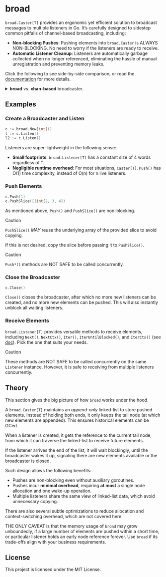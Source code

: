 # broad

`broad.Caster[T]` provides an ergonomic yet efficient solution to broadcast messages to multiple listeners in Go. It’s carefully designed to sidestep common pitfalls of channel-based broadcasting, including:

-   **Non-blocking Pushes**: Pushing elements into `broad.Caster` is ALWAYS NON-BLOCKING. No need to worry if the listeners are ready to receive.
-   **Automatic Listener Cleanup**: Listeners are automatically garbage collected when no longer referenced, eliminating the hassle of manual unregistration and preventing memory leaks.

Click the following to see side-by-side comparison, or read the [documentation](https://pkg.go.dev/github.com/hsfzxjy/broad) for more details.

<details>
<summary> 
<b>broad</b> vs. <b>chan-based</b> broadcaster.
</summary>
<table>
  <tr><td><b>broad</b></td><td><b>chan-based</b></td></tr>
<tr>
<td>

```go
// create a broad.Caster
c := broad.New[int]()

// create a listener l1
l1 := c.Listen()

// push elements into c. Push() guarantees to be non-blocking.
for i := range 5 {
    c.Push(i)
}

// receive elements from l1 in order.
for i := range l1.IterUntilBlocked() {
    println(i) // 0 1 2 3 4
}

// create another listener l2
l2 := c.Listen()

// push elements in bulk. PushSlice() is also non-blocking.
c.PushSlice([]int{6, 7, 8})
//
//

// pushed elements are broadcasted to all listeners.
for i := range l1.IterUntilBlocked() {
    println(i) // 6 7 8
}
for i := range l2.IterUntilBlocked() {
    println(i) // 6 7 8
}

/*
No need to unregister listeners. Let GC do the cleanup.
*/
/*
*
*
*
*/
```

</td>
<td>

```go
// create a channel-based broadcaster
c := make(ChanBroadcaster[int])

// create a listener l1 (of type <-chan int)
l1 := c.Listen()

// pushing elements. The send op MIGHT block.
for i := range 5 {
    for _, l := range c { l <- i }
}

// receive elements from l1 in order.
for range 5 {
    println(<-l1) // 0 1 2 3 4
}

// create another listener l2
l2 := c.Listen()

// there's no way for bulk pushing
for i := 6; i <= 8; i++ {
    for _, l := range c { l <- i }
}

// receive elements from all listeners
for range 3 {
    println(<-l1) // 6 7 8
}
for range 3 {
    println(<-l2) // 6 7 8
}

// listeners must be cleaned up at end of use.
c.Unlisten(l1)
c.Unlisten(l2)

type ChanBroadcaster[T any] map[<-chan T]chan T
func (b ChanBroadcaster[T]) Listen() <-chan T { ch := make(chan T, 10); b[ch] = ch; return ch }
func (b ChanBroadcaster[T]) Unlisten(ch <-chan T) { delete(b, ch) }
```

</td>
</tr>
</table>
</details>

## Examples

### Create a Broadcaster and Listen

```go
c := broad.New[int]()
l := c.Listen()
l2 := c.Listen()
```

Listeners are super-lightweight in the following sense:

-   **Small footprints**: `broad.Listener[T]` has a constant size of 4 words regardless of `T`.
-   **Negligible runtime overhead**: For most situations, `Caster[T].Push()` has O(1) time complexity, instead of O(n) for n live listeners.

### Push Elements

```go
c.Push(1)
c.PushSlice([]int{2, 3, 4})
```

As mentioned above, `Push()` and `PushSlice()` are non-blocking.

> [!CAUTION]
>
> `PushSlice()` _MAY_ reuse the underlying array of the provided slice to avoid copying.
>
> If this is not desired, copy the slice before passing it to `PushSlice()`.

> [!CAUTION]
>
> `Push*()` methods are NOT SAFE to be called concurrently.

### Close the Broadcaster

```go
c.Close()
```

`Close()` closes the broadcaster, after which no more new listeners can be created, and no more new elements can be pushed. This will also instantly unblock all waiting listeners.

### Receive Elements

`broad.Listener[T]` provides versatile methods to receive elements, including `Next()`, `NextCtx()`, `Iter()`, `IterUntilBlocked()`, and `IterCtx()` (see [doc](https://pkg.go.dev/github.com/hsfzxjy/broad#Listener)). Pick the one that suits your needs.

> [!CAUTION]
>
> These methods are NOT SAFE to be called concurrently on the same `Listener` instance. However, it is safe to receiving from multiple listeners concurrently.

## Theory

This section gives the big picture of how `broad` works under the hood.

A `broad.Caster[T]` maintains an _append-only_ linked-list to store pushed elements. Instead of holding both ends, it only keeps the tail node (at which new elements are appended). This ensures historical elements can be GCed.

When a listener is created, it gets the reference to the current tail node, from which it can traverse the linked-list to receive future elements.

If the listener arrives the end of the list, it will wait blockingly, until the broadcaster wakes it up, signaling there are new elements available or the broadcaster is closed.

Such design allows the following benefits:

-   Pushes are non-blocking even without auxiliary goroutines.
-   Pushes incur **minimal overhead**, requiring **at most** a single node allocation and one wake-up operation.
-   Multiple listeners share the same view of linked-list data, which avoid unnecessary copying.

There are also several subtle optimizations to reduce allocation and context-switching overhead, which are not covered here.

THE ONLY CAVEAT is that the memory usage of `broad` may grow unboundedly, if a large number of elements are pushed within a short time, or particular listener holds an early node reference forever. Use `broad` if its trade-offs align with your business requirements.

## License

This project is licensed under the MIT License.
